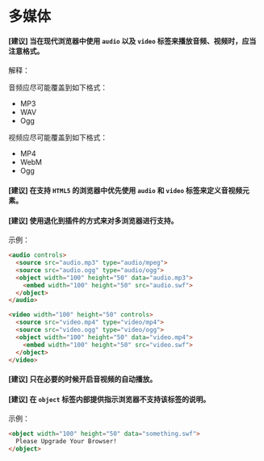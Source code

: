 # 多媒体

#### [建议] 当在现代浏览器中使用 `audio` 以及 `video` 标签来播放音频、视频时，应当注意格式。

解释：

音频应尽可能覆盖到如下格式：

* MP3
* WAV
* Ogg

视频应尽可能覆盖到如下格式：

* MP4
* WebM
* Ogg

#### [建议] 在支持 `HTML5` 的浏览器中优先使用 `audio` 和 `video` 标签来定义音视频元素。

#### [建议] 使用退化到插件的方式来对多浏览器进行支持。

示例：

```html
<audio controls>
  <source src="audio.mp3" type="audio/mpeg">
  <source src="audio.ogg" type="audio/ogg">
  <object width="100" height="50" data="audio.mp3">
    <embed width="100" height="50" src="audio.swf">
  </object>
</audio>

<video width="100" height="50" controls>
  <source src="video.mp4" type="video/mp4">
  <source src="video.ogg" type="video/ogg">
  <object width="100" height="50" data="video.mp4">
    <embed width="100" height="50" src="video.swf">
  </object>
</video>
```

#### [建议] 只在必要的时候开启音视频的自动播放。

#### [建议] 在 `object` 标签内部提供指示浏览器不支持该标签的说明。

示例：

```html
<object width="100" height="50" data="something.swf">
  Please Upgrade Your Browser!
</object>
```
